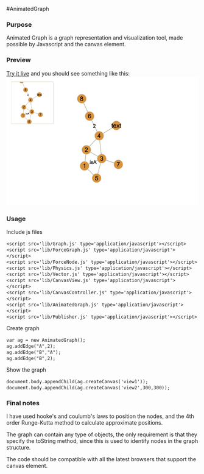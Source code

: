 #AnimatedGraph

### Purpose
Animated Graph is a graph representation and visualization tool, made possible by Javascript and the canvas element.

### Preview
[Try it live](https://cdn.rawgit.com/diogojc/AnimatedGraph/master/index.html) and you should see something like this:
![Preview](https://raw.githubusercontent.com/diogojc/AnimatedGraph/master/example.png)

### Usage
Include js files

	<script src='lib/Graph.js' type='application/javascript'></script>
	<script src='lib/ForceGraph.js' type='application/javascript'></script>
	<script src='lib/ForceNode.js' type='application/javascript'></script>
	<script src='lib/Physics.js' type='application/javascript'></script>
	<script src='lib/Vector.js' type='application/javascript'></script>
	<script src='lib/CanvasView.js' type='application/javascript'></script>
	<script src='lib/CanvasController.js' type='application/javascript'></script>
	<script src='lib/AnimatedGraph.js' type='application/javascript'></script>
	<script src='lib/Publisher.js' type='application/javascript'></script>

Create graph

	var ag = new AnimatedGraph();
	ag.addEdge("A",2);
	ag.addEdge("B","A");
	ag.addEdge("B",2);

Show the graph

	document.body.appendChild(ag.createCanvas('view1'));
	document.body.appendChild(ag.createCanvas('view2',300,300));


### Final notes

I have used hooke's and coulumb's laws to position the nodes, and the 4th order Runge-Kutta method to calculate approximate positions.

The graph can contain any type of objects, the only requirement is that they specify the toString method, since this is used to identify nodes in the graph structure.

The code should be compatible with all the latest browsers that support the canvas element.
